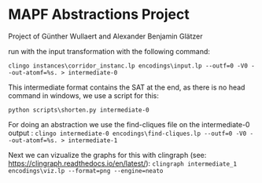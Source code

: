 # MAPF Abstractions Project

Project of Günther Wullaert and Alexander Benjamin Glätzer

run with the input transformation with the following command:

`clingo instances\corridor_instanc.lp encodings\input.lp --outf=0 -V0 --out-atomf=%s. > intermediate-0`

This intermediate format contains the SAT at the end, as there is no head command in windows, we use a script for this:

`python scripts\shorten.py intermediate-0`

For doing an abstraction we use the find-cliques file on the intermediate-0 output :
`clingo intermediate-0 encodings\find-cliques.lp --outf=0 -V0 --out-atomf=%s. > intermediate-1`

Next we can vizualize the graphs for this with clingraph (see: https://clingraph.readthedocs.io/en/latest/):
`clingraph intermediate_1 encodings\viz.lp --format=png --engine=neato`